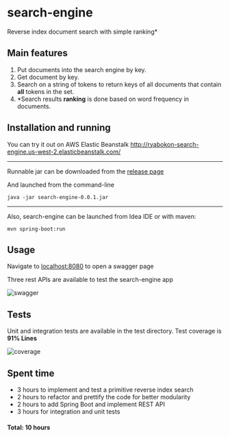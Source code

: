 # search-engine

Reverse index document search with simple ranking*

## Main features

1. Put documents into the search engine by key.
2. Get document by key.
3. Search on a string of tokens to return keys of all documents that contain **all** tokens in the set.
4. \*Search results **ranking** is done based on word frequency in documents.


## Installation and running

You can try it out on AWS Elastic Beanstalk http://ryabokon-search-engine.us-west-2.elasticbeanstalk.com/

---

Runnable jar can be downloaded from the [release page](https://github.com/archie-swif/search-engine/releases)

And launched from the command-line

```java -jar search-engine-0.0.1.jar```

---

Also, search-engine can be launched from Idea IDE or with maven:

```mvn spring-boot:run```

## Usage

Navigate to [localhost:8080](http://localhost:8080) to open a swagger page

Three rest APIs are available to test the search-engine app

![swagger](swagger.png)

## Tests

Unit and integration tests are available in the test directory.
Test coverage is **91% Lines**

![coverage](coverage2.png)

## Spent time

* 3 hours to implement and test a primitive reverse index search
* 2 hours to refactor and prettify the code for better modularity
* 2 hours to add Spring Boot and implement REST API
* 3 hours for integration and unit tests

#### Total: **10 hours**

